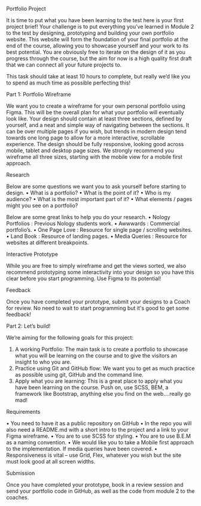 Portfolio Project

It is time to put what you have been learning to the test here is your first project brief!
Your challenge is to put everything you’ve learned in Module 2 to the test by designing, prototyping and building your own portfolio website. This website will form the foundation of your final portfolio at the end of the course, allowing you to showcase yourself and your work to its best potential. You are obviously free to iterate on the design of it as you progress through the course, but the aim for now is a high quality first draft that we can connect all your future projects to.

This task should take at least 10 hours to complete, but really we’d like you to spend as much time as possible perfecting this!

Part 1: Portfolio Wireframe

We want you to create a wireframe for your own personal portfolio using Figma. This will be the overall plan for what your portfolio will eventually look like.
Your design should contain at least three sections, defined by yourself, and a neat and simple way of navigating between the sections. It can be over multiple pages if you wish, but trends in modern design tend towards one long page to allow for a more interactive, scrollable experience.
The design should be fully responsive, looking good across mobile, tablet and desktop page sizes. We strongly recommend you wireframe all three sizes, starting with the mobile view for a mobile first approach.

Research

Below are some questions we want you to ask yourself before starting to design.
• What is a portfolio?
• What is the point of it?
• Who is my audience?
• What is the most important part of it?
• What elements / pages might you see on a portfolio?

Below are some great links to help you do your research.
• Nology Portfolios : Previous Nology students work.
• Awwwards : Commercial portfolio’s.
• One Page Love : Resource for single page / scrolling websites.
• Land Book : Resource of landing pages.
• Media Queries : Resource for websites at different breakpoints.

Interactive Prototype

While you are free to simply wireframe and get the views sorted, we also recommend prototyping some interactivity into your design so you have this clear before you start programming. Use Figma to its potential!

Feedback

Once you have completed your prototype, submit your designs to a Coach for review. No need to wait to start programming but it's good to get some feedback!

Part 2: Let’s build!

We’re aiming for the following goals for this project:
1. A working Portfolio: The main task is to create a portfolio to showcase what you will be learning on the course and to give the visitors an insight to who you are.
2. Practice using Git and GitHub flow: We want you to get as much practice as possible using git, GitHub and the command line.
3. Apply what you are learning: This is a great place to apply what you have been learning on the course. Push on, use SCSS, BEM, a framework like Bootstrap, anything else you find on the web....really go mad!
        
Requirements

• You need to have it as a public repository on GitHub
• In the repo you will also need a README.md with a short intro to the project and a link to your Figma wireframe.
• You are to use SCSS for styling.
• You are to use B.E.M as a naming convention.
• We would like you to take a Mobile first approach to the implementation. If media
queries have been covered.
• Responsiveness is vital – use Grid, Flex, whatever you wish but the site must look good
at all screen widths.

Submission

Once you have completed your prototype, book in a review session and send your portfolio code in GitHub, as well as the code from module 2 to the coaches.